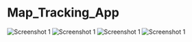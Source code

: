 # Map_Tracking_App

![Screenshot 1](https://github.com/Cham99mahe/Map_Tracking_App/blob/main/1.jpg)
![Screenshot 1](https://github.com/Cham99mahe/Map_Tracking_App/blob/main/2.jpg)
![Screenshot 1](https://github.com/Cham99mahe/Map_Tracking_App/blob/main/3.jpg)
![Screenshot 1](https://github.com/Cham99mahe/Map_Tracking_App/blob/main/4.jpg)
